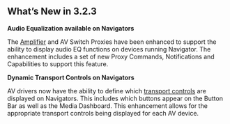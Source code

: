 ## What’s New in 3.2.3

**Audio Equalization available on Navigators**

The [Amplifier][1] and AV Switch Proxies have been enhanced to support the ability to display audio EQ functions on devices running Navigator. The enhancement includes a set of new Proxy Commands, Notifications and Capabilities to support this feature.



**Dynamic Transport Controls on Navigators**

AV drivers now have the ability to define which [transport controls][2] are displayed on Navigators. This includes which buttons appear on the Button Bar as well as the Media Dashboard. This enhancement allows for the appropriate transport controls being displayed for each AV device.

[1]:	https://control4.github.io/docs-driverworks-proxyprotocol/#amplifier-navigator-eq
[2]:	https://control4.github.io/docs-driverworks-proxy-protocol-3.2.3-beta/#dynamic-transport-controls-in-navigator